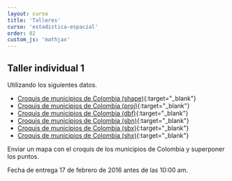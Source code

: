```yaml
---
layout: curso
title: 'Talleres'
curso: 'estadistica-espacial'
order: 02
custom_js: 'mathjax'
---
```


## Taller individual 1

Utilizando los siguientes datos.

   - [Croquis de municipios de Colombia (shape)](./guiones/COL_adm2.shp){:target="_blank"}
   - [Croquis de municipios de Colombia (proj)](./guiones/COL_adm2.prj){:target="_blank"}
   - [Croquis de municipios de Colombia (dbf)](./guiones/COL_adm2.dbf){:target="_blank"}
   - [Croquis de municipios de Colombia (sbn)](./guiones/COL_adm2.sbn){:target="_blank"}
   - [Croquis de municipios de Colombia (sbx)](./guiones/COL_adm2.sbx){:target="_blank"}
   - [Croquis de municipios de Colombia (shx)](./guiones/COL_adm2.shx){:target="_blank"}

Enviar un mapa con el croquis de los municipios de Colombia y superponer los puntos.

Fecha de entrega 17 de febrero de 2016 antes de las 10:00 am.
